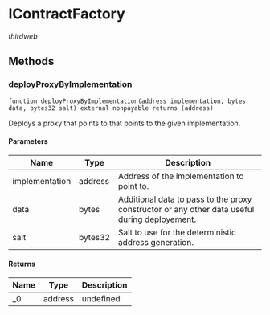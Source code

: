 # IContractFactory

*thirdweb*







## Methods

### deployProxyByImplementation

```solidity
function deployProxyByImplementation(address implementation, bytes data, bytes32 salt) external nonpayable returns (address)
```

Deploys a proxy that points to that points to the given implementation.



#### Parameters

| Name | Type | Description |
|---|---|---|
| implementation | address | Address of the implementation to point to. |
| data | bytes | Additional data to pass to the proxy constructor or any other data useful during deployement. |
| salt | bytes32 | Salt to use for the deterministic address generation. |

#### Returns

| Name | Type | Description |
|---|---|---|
| _0 | address | undefined |




